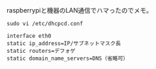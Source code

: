 raspberrypiと機器のLAN通信でハマったのでメモ。

```
sudo vi /etc/dhcpcd.conf
```

```
interface eth0
static ip_address=IP/サブネットマスク長
static routers=デフォゲ
static domain_name_servers=DNS（省略可）
```